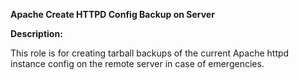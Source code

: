 **Apache Create HTTPD Config Backup on Server**

**Description:**

This role is for creating tarball backups of the current Apache httpd instance config on the remote server in case of emergencies.